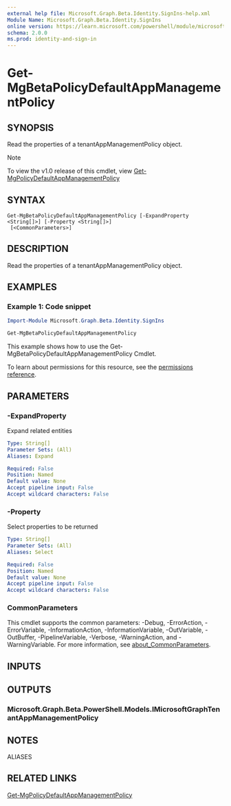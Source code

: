 ```yaml
---
external help file: Microsoft.Graph.Beta.Identity.SignIns-help.xml
Module Name: Microsoft.Graph.Beta.Identity.SignIns
online version: https://learn.microsoft.com/powershell/module/microsoft.graph.beta.identity.signins/get-mgbetapolicydefaultappmanagementpolicy
schema: 2.0.0
ms.prod: identity-and-sign-in
---
```


# Get-MgBetaPolicyDefaultAppManagementPolicy

## SYNOPSIS
Read the properties of a tenantAppManagementPolicy object.

> [!NOTE]
> To view the v1.0 release of this cmdlet, view [Get-MgPolicyDefaultAppManagementPolicy](/powershell/module/Microsoft.Graph.Identity.SignIns/Get-MgPolicyDefaultAppManagementPolicy?view=graph-powershell-1.0)

## SYNTAX

```
Get-MgBetaPolicyDefaultAppManagementPolicy [-ExpandProperty <String[]>] [-Property <String[]>]
 [<CommonParameters>]
```

## DESCRIPTION
Read the properties of a tenantAppManagementPolicy object.

## EXAMPLES
### Example 1: Code snippet

```powershell
Import-Module Microsoft.Graph.Beta.Identity.SignIns

Get-MgBetaPolicyDefaultAppManagementPolicy
```
This example shows how to use the Get-MgBetaPolicyDefaultAppManagementPolicy Cmdlet.

To learn about permissions for this resource, see the [permissions reference](/graph/permissions-reference).


## PARAMETERS

### -ExpandProperty
Expand related entities

```yaml
Type: String[]
Parameter Sets: (All)
Aliases: Expand

Required: False
Position: Named
Default value: None
Accept pipeline input: False
Accept wildcard characters: False
```

### -Property
Select properties to be returned

```yaml
Type: String[]
Parameter Sets: (All)
Aliases: Select

Required: False
Position: Named
Default value: None
Accept pipeline input: False
Accept wildcard characters: False
```

### CommonParameters
This cmdlet supports the common parameters: -Debug, -ErrorAction, -ErrorVariable, -InformationAction, -InformationVariable, -OutVariable, -OutBuffer, -PipelineVariable, -Verbose, -WarningAction, and -WarningVariable. For more information, see [about_CommonParameters](http://go.microsoft.com/fwlink/?LinkID=113216).

## INPUTS

## OUTPUTS

### Microsoft.Graph.Beta.PowerShell.Models.IMicrosoftGraphTenantAppManagementPolicy
## NOTES

ALIASES

## RELATED LINKS
[Get-MgPolicyDefaultAppManagementPolicy](/powershell/module/Microsoft.Graph.Identity.SignIns/Get-MgPolicyDefaultAppManagementPolicy?view=graph-powershell-1.0)
